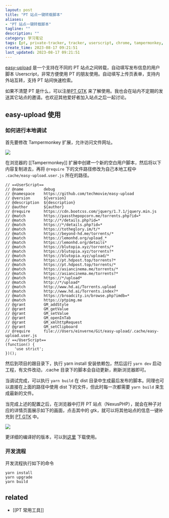 ```yaml
---
layout: post
title: "PT 站点一键转载脚本"
aliases:
- "PT 站点一键转载脚本"
tagline: ""
description: ""
category: 学习笔记
tags: [pt, private-tracker, tracker, userscript, chrome, tampermonkey, ]
create_time: 2023-08-17 09:21:51
last_updated: 2023-08-17 09:21:51
---
```


[easy-upload](https://github.com/techmovie/easy-upload) 是一个支持在不同的 PT 站点之间转载，自动填写发布信息的用户脚本 Userscript，非常方便使用 PT 的朋友使用。自动填写上传页表单，支持内外站互转，支持 PT 站间快速检索。

如果不清楚 PT 是什么，可以注册[PT GTK](https://pt.gtk.pw) 来了解使用。我也会在站内不定期的发送其它站点的邀请。也欢迎其他爱好者加入站点之后一起讨论。

## easy-upload 使用

### 如何进行本地调试

首先要修改 Tampermonkey 扩展，允许访问文件网址。

![](https://photo.einverne.info/images/2022/12/05/ZDM9.jpg)

在浏览器的 [[Tampermonkey]] 扩展中创建一个新的空白用户脚本，然后将以下内容复制进去，再将 `@require` 下的文件路径修改为自己本地工程中 `.cache/easy-upload.user.js` 所在的路径。

```
// ==UserScript==
// @name         debug
// @namespace    https://github.com/techmovie/easy-upload
// @version      ${version}
// @description  ${description}
// @author       ${author}
// @require      https://cdn.bootcss.com/jquery/1.7.1/jquery.min.js
// @match        https://passthepopcorn.me/torrents.php?id=*
// @match        http://*/details.php?id=*
// @match        https://*/details.php?id=*
// @match        https://totheglory.im/t/*
// @match        https://beyond-hd.me/torrents/*
// @match        https://lemonhd.org/upload_*
// @match        https://lemonhd.org/details*
// @match        https://blutopia.xyz/torrents/*
// @match        https://blutopia.xyz/torrents?*
// @match        https://blutopia.xyz/upload/*
// @match        https://pt.hdpost.top/torrents?*
// @match        https://pt.hdpost.top/torrents/*
// @match        https://asiancinema.me/torrents/*
// @match        https://asiancinema.me/torrents?*
// @match        https://*/upload*
// @match        http://*/upload*
// @match        http://www.hd.ai/Torrents.upload
// @match        http://www.hd.ai/Torrents.index?*
// @match        https://broadcity.in/browse.php?imdb=*
// @match        https://ptpimg.me
// @grant        GM_addStyle
// @grant        GM_getValue
// @grant        GM_setValue
// @grant        GM_openInTab
// @grant        GM_xmlhttpRequest
// @grant        GM_setClipboard
// @require      file:///Users/einverne/Git/easy-upload/.cache/easy-upload.user.js
// ==/UserScript==
(function() {
    'use strict';
})();
```

然后到项目的跟目录下，执行 yarn install 安装依赖包，然后运行 `yarn dev` 启动工程，有文件改动，.cache 目录下的脚本会自动更新，刷新浏览器即可。

当调试完成，可以执行 `yarn build` 在 dist 目录中生成最后发布的脚本。同理也可以直接在上面的路径中使用 dist 下的文件，但此时每一次都需要 `yarn build` 来生成最新的文件。

当完成上述的配置之后，在浏览器中打开 PT 站点（NexusPHP），就会在种子对应的详情页面展示如下的画面，点击其中的 gtk，就可以将其他站点的信息一键补充到 [PT GTK](https://pt.gtk.pw) 中。

![](https://photo.einverne.info/images/2022/12/05/ZXV6.png)

更详细的编译好的版本，可以到[这里](https://pt.gtk.pw/forums.php?action=viewtopic&forumid=1&topicid=10) 下载使用。

### 开发流程

开发流程执行如下的命令

```
yarn install
yarn upgrade
yarn build
```

## related

- [[PT 常用工具]]
